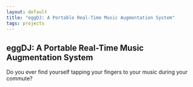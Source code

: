 ```yaml
---
layout: default
title: "eggDJ: A Portable Real-Time Music Augmentation System"
tags: projects
---
```


## eggDJ: A Portable Real-Time Music Augmentation System

Do you ever find yourself tapping your fingers to your music during your commute?